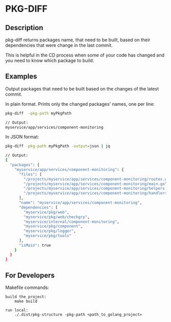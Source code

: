 # PKG-DIFF

## Description
pkg-diff returns packages name, that need to be built, based on their dependencies that were change in the last commit.

This is helpful in the CD process when some of your code has changed and you need to know which package to build.

## Examples
Output packages that need to be built based on the changes of the latest commit.

In plain format. Prints only the changed packages' names, one per line:
```bash
pkg-diff  -pkg-path myPkgPath

// Output:
myservice/app/services/component-monitoring
```

In JSON format:
```bash
pkg-diff -pkg-path myPkgPath -output=json | jq

// Output:
{
  "packages": {
    "myservice/app/services/component-monitoring": {
      "files": [
        "/projects/myservice/app/services/component-monitoring/routes.go",
        "/projects/myservice/app/services/component-monitoring/main.go",
        "/projects/myservice/app/services/component-monitoring/helpers.go",
        "/projects/myservice/app/services/component-monitoring/handlers.go"
      ],
      "name": "myservice/app/services/component-monitoring",
      "dependencies": [
        "myservice/pkg/web",
        "myservice/pkg/web/checkgrp",
        "myservice/internal/component-monitoring",
        "myservice/pkg/component",
        "myservice/pkg/logger",
        "myservice/pkg/tools"
      ],
      "isMain": true
    }
  }
}
```

## For Developers

Makefile commands:
```
build the project:
    make build
```

```
run local:
    ./.dist/pkg-structure -pkg-path <path_to_golang_project>
```
